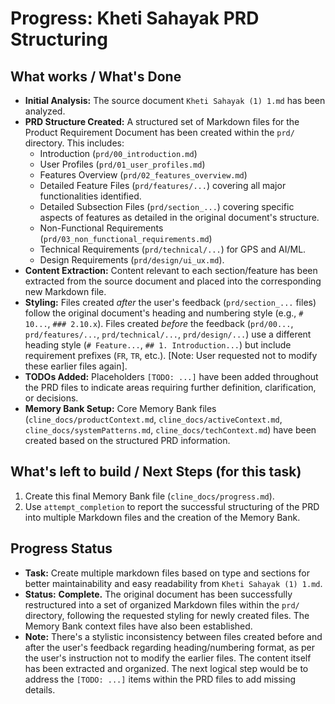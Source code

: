 # Progress: Kheti Sahayak PRD Structuring

## What works / What's Done

*   **Initial Analysis:** The source document `Kheti Sahayak (1) 1.md` has been analyzed.
*   **PRD Structure Created:** A structured set of Markdown files for the Product Requirement Document has been created within the `prd/` directory. This includes:
    *   Introduction (`prd/00_introduction.md`)
    *   User Profiles (`prd/01_user_profiles.md`)
    *   Features Overview (`prd/02_features_overview.md`)
    *   Detailed Feature Files (`prd/features/...`) covering all major functionalities identified.
    *   Detailed Subsection Files (`prd/section_...`) covering specific aspects of features as detailed in the original document's structure.
    *   Non-Functional Requirements (`prd/03_non_functional_requirements.md`)
    *   Technical Requirements (`prd/technical/...`) for GPS and AI/ML.
    *   Design Requirements (`prd/design/ui_ux.md`).
*   **Content Extraction:** Content relevant to each section/feature has been extracted from the source document and placed into the corresponding new Markdown file.
*   **Styling:** Files created *after* the user's feedback (`prd/section_...` files) follow the original document's heading and numbering style (e.g., `# 10...`, `### 2.10.x`). Files created *before* the feedback (`prd/00...`, `prd/features/...`, `prd/technical/...`, `prd/design/...`) use a different heading style (`# Feature...`, `## 1. Introduction...`) but include requirement prefixes (`FR`, `TR`, etc.). [Note: User requested not to modify these earlier files again].
*   **TODOs Added:** Placeholders `[TODO: ...]` have been added throughout the PRD files to indicate areas requiring further definition, clarification, or decisions.
*   **Memory Bank Setup:** Core Memory Bank files (`cline_docs/productContext.md`, `cline_docs/activeContext.md`, `cline_docs/systemPatterns.md`, `cline_docs/techContext.md`) have been created based on the structured PRD information.

## What's left to build / Next Steps (for this task)

1.  Create this final Memory Bank file (`cline_docs/progress.md`).
2.  Use `attempt_completion` to report the successful structuring of the PRD into multiple Markdown files and the creation of the Memory Bank.

## Progress Status

*   **Task:** Create multiple markdown files based on type and sections for better maintainability and easy readability from `Kheti Sahayak (1) 1.md`.
*   **Status:** **Complete.** The original document has been successfully restructured into a set of organized Markdown files within the `prd/` directory, following the requested styling for newly created files. The Memory Bank context files have also been established.
*   **Note:** There's a stylistic inconsistency between files created before and after the user's feedback regarding heading/numbering format, as per the user's instruction not to modify the earlier files. The content itself has been extracted and organized. The next logical step would be to address the `[TODO: ...]` items within the PRD files to add missing details.

